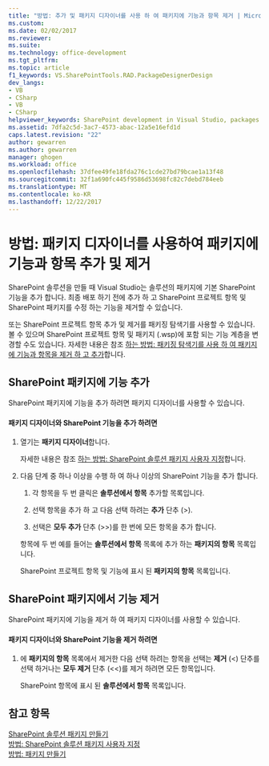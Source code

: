 ```yaml
---
title: "방법: 추가 및 패키지 디자이너를 사용 하 여 패키지에 기능과 항목 제거 | Microsoft Docs"
ms.custom: 
ms.date: 02/02/2017
ms.reviewer: 
ms.suite: 
ms.technology: office-development
ms.tgt_pltfrm: 
ms.topic: article
f1_keywords: VS.SharePointTools.RAD.PackageDesignerDesign
dev_langs:
- VB
- CSharp
- VB
- CSharp
helpviewer_keywords: SharePoint development in Visual Studio, packages
ms.assetid: 7dfa2c5d-3ac7-4573-abac-12a5e16efd1d
caps.latest.revision: "22"
author: gewarren
ms.author: gewarren
manager: ghogen
ms.workload: office
ms.openlocfilehash: 37dfee49fe18fda276c1cde27bd79bcae1a13f48
ms.sourcegitcommit: 32f1a690fc445f9586d53698fc82c7debd784eeb
ms.translationtype: MT
ms.contentlocale: ko-KR
ms.lasthandoff: 12/22/2017
---
```

# <a name="how-to-add-and-remove-features-and-items-to-a-package-by-using-the-package-designer"></a>방법: 패키지 디자이너를 사용하여 패키지에 기능과 항목 추가 및 제거
  SharePoint 솔루션을 만들 때 Visual Studio는 솔루션의 패키지에 기본 SharePoint 기능을 추가 합니다. 최종 배포 하기 전에 추가 하 고 SharePoint 프로젝트 항목 및 SharePoint 패키지를 수정 하는 기능을 제거할 수 있습니다.  
  
 또는 SharePoint 프로젝트 항목 추가 및 제거를 패키징 탐색기를 사용할 수 있습니다. 볼 수 있으며 SharePoint 프로젝트 항목 및 패키지 (.wsp)에 포함 되는 기능 계층을 변경할 수도 있습니다. 자세한 내용은 참조 [하는 방법: 패키징 탐색기를 사용 하 여 패키지에 기능과 항목을 제거 하 고 추가](../sharepoint/how-to-add-and-remove-features-and-items-to-a-package-by-using-the-packaging-explorer.md)합니다.  
  
## <a name="adding-features-to-a-sharepoint-package"></a>SharePoint 패키지에 기능 추가  
 SharePoint 패키지에 기능을 추가 하려면 패키지 디자이너를 사용할 수 있습니다.  
  
#### <a name="to-add-sharepoint-features-with-the-package-designer"></a>패키지 디자이너와 SharePoint 기능을 추가 하려면  
  
1.  열기는 **패키지 디자이너**합니다.  
  
     자세한 내용은 참조 [하는 방법: SharePoint 솔루션 패키지 사용자 지정](../sharepoint/how-to-customize-a-sharepoint-solution-package.md)합니다.  
  
2.  다음 단계 중 하나 이상을 수행 하 여 하나 이상의 SharePoint 기능을 추가 합니다.  
  
    1.  각 항목을 두 번 클릭은 **솔루션에서 항목** 추가할 목록입니다.  
  
    2.  선택 항목을 추가 하 고 다음 선택 하려는 **추가** 단추 (>).  
  
    3.  선택은 **모두 추가** 단추 (>>)를 한 번에 모든 항목을 추가 합니다.  
  
     항목에 두 번 예를 들어는 **솔루션에서 항목** 목록에 추가 하는 **패키지의 항목** 목록입니다.  
  
     SharePoint 프로젝트 항목 및 기능에 표시 된 **패키지의 항목** 목록입니다.  
  
## <a name="removing-features-from-a-sharepoint-package"></a>SharePoint 패키지에서 기능 제거  
 SharePoint 패키지에 기능을 제거 하 여 패키지 디자이너를 사용할 수 있습니다.  
  
#### <a name="to-remove-sharepoint-features-with-the-package-designer"></a>패키지 디자이너와 SharePoint 기능을 제거 하려면  
  
1.  에 **패키지의 항목** 목록에서 제거한 다음 선택 하려는 항목을 선택는 **제거** (<) 단추를 선택 하거나는 **모두 제거** 단추 (<<)를 제거 하려면 모든 항목입니다.  
  
     SharePoint 항목에 표시 된 **솔루션에서 항목** 목록입니다.  
  
## <a name="see-also"></a>참고 항목  
 [SharePoint 솔루션 패키지 만들기](../sharepoint/creating-sharepoint-solution-packages.md)   
 [방법: SharePoint 솔루션 패키지 사용자 지정](../sharepoint/how-to-customize-a-sharepoint-solution-package.md)  
 [방법: 패키지 만들기](http://msdn.microsoft.com/en-us/b24be45c-e91d-49bb-afb0-7b265404214b)  
  
  